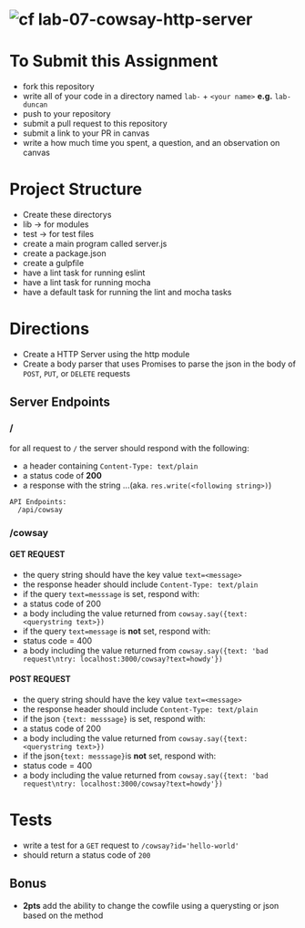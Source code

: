 ![cf](https://i.imgur.com/7v5ASc8.png) lab-07-cowsay-http-server
======

# To Submit this Assignment
* fork this repository
* write all of your code in a directory named `lab-` + `<your name>` **e.g.** `lab-duncan`
* push to your repository
* submit a pull request to this repository
* submit a link to your PR in canvas
* write a how much time you spent, a question, and an observation on canvas

# Project Structure
* Create these directorys
 * lib -> for modules
 * test -> for test files
* create a main program called server.js
* create a package.json
* create a gulpfile
 * have a lint task for running eslint
 * have a lint task for running mocha 
 * have a default task for running the lint and mocha tasks

# Directions
* Create a HTTP Server using the http module
* Create a body parser that uses Promises to parse the json in the body of `POST`, `PUT`, or `DELETE` requests

## Server Endpoints
### /
for all request to `/` the server should respond with the following:
 * a header containing `Content-Type: text/plain`
 * a status code of **200**
 * a response with the string ...(aka. `res.write(<following string>)`)
``` 
API Endpoints:
  /api/cowsay
```

### /cowsay
#### GET REQUEST    
* the query string should have the key value `text=<message>`
* the response header should include `Content-Type: text/plain`
* if the query `text=messsage` is set, respond with:  
 * a status code of 200
 * a body including the value returned from `cowsay.say({text: <querystring text>})`
* if the query `text=message` is **not** set, respond with:  
 * status code = 400
 * a body including the value returned from `cowsay.say({text: 'bad request\ntry: localhost:3000/cowsay?text=howdy'})`

#### POST REQUEST   
* the query string should have the key value `text=<message>`
* the response header should include `Content-Type: text/plain`
* if the json `{text: messsage}` is set, respond with:  
 * a status code of 200
 * a body including the value returned from `cowsay.say({text: <querystring text>})`
* if the json`{text: messsage}`is **not** set, respond with:  
 * status code = 400
 * a body including the value returned from `cowsay.say({text: 'bad request\ntry: localhost:3000/cowsay?text=howdy'})`

# Tests
* write a test for a `GET` request to `/cowsay?id='hello-world'`
 * should return a status code of `200`

## Bonus
* **2pts** add the ability to change the cowfile using a querysting or json based on the method
